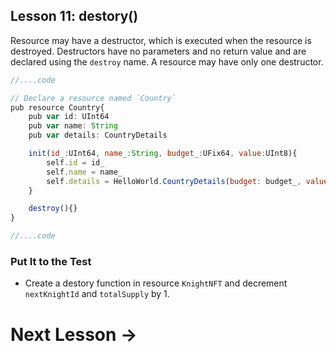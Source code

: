 ## **Lesson 11: destory()**

Resource may have a destructor, which is executed when the resource is destroyed. Destructors have no parameters and no return value and are declared using the `destroy` name. A resource may have only one destructor.

```jsx
//....code

// Declare a resource named `Country`
pub resource Country{
	pub var id: UInt64
	pub var name: String
	pub var details: CountryDetails

	init(id_:UInt64, name_:String, budget_:UFix64, value:UInt8){
		self.id = id_
		self.name = name_
		self.details = HelloWorld.CountryDetails(budget: budget_, value: value)
	}

	destroy(){}
}

//....code

```

### Put It to the Test

- Create a destory function in resource `KnightNFT` and decrement `nextKnightId` and `totalSupply` by 1.

# Next Lesson →

